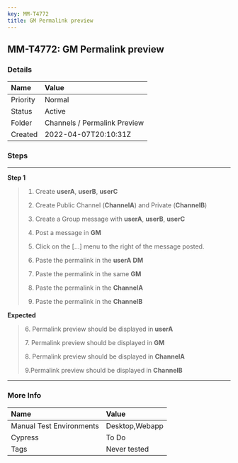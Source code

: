 ```yaml
---
key: MM-T4772
title: GM Permalink preview
---
```


## MM-T4772: GM Permalink preview

### Details

| Name     | Value                        |
| :------- | :--------------------------- |
| Priority | Normal                       |
| Status   | Active                       |
| Folder   | Channels / Permalink Preview |
| Created  | 2022-04-07T20:10:31Z         |

### Steps

<hr/>

**Step 1**

> <article><ol><li><p>Create <strong>userA</strong>, <strong>userB</strong>, <strong>userC</strong></p></li><li><p>Create Public Channel (<strong>ChannelA</strong>) and Private (<strong>ChannelB</strong>)</p></li><li><p>Create a Group message with <strong>userA</strong>, <strong>userB</strong>, <strong>userC</strong></p></li><li><p>Post a message in <strong>GM</strong></p></li><li><p>Click on the [...] menu to the right of the message posted.</p></li><li><p>Paste the permalink in the <strong>userA</strong> <strong>DM</strong></p></li><li><p>Paste the permalink in the same <strong>GM</strong></p></li><li><p>Paste the permalink in the <strong>ChannelA</strong></p></li><li><p>Paste the permalink in the <strong>ChannelB</strong></p></li></ol></article>

**Expected**

> <article><p>6. Permalink preview should be displayed in <strong>userA</strong></p><p>7. Permalink preview should be displayed in <strong>GM</strong></p><p>8. Permalink preview should be displayed in <strong>ChannelA</strong></p>9.Permalink preview should be displayed in <strong>ChannelB</strong></article>

<hr/>

### More Info

| Name                     | Value          |
| :----------------------- | :------------- |
| Manual Test Environments | Desktop,Webapp |
| Cypress                  | To Do          |
| Tags                     | Never tested   |
